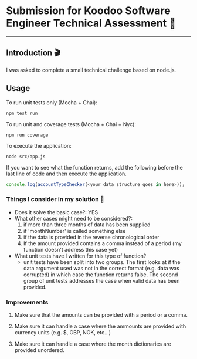 # Submission for Koodoo Software Engineer Technical Assessment 👾

---

## Introduction 🎬

I was asked to complete a small technical challenge based on node.js.


## Usage

To run unit tests only (Mocha + Chai):

```console
npm test run
```

To run unit and coverage tests (Mocha + Chai + Nyc):

```console
npm run coverage
```

To execute the application:

```console
node src/app.js
```

If you want to see what the function returns, add the following before the last line of code and then execute the application.

```javascript
console.log(accountTypeChecker(<your data structure goes in here>));
```



### Things I consider in my solution 🤔

- Does it solve the basic case?: YES
- What other cases might need to be considered?:
    1) if more than three months of data has been supplied
    2) if 'monthNumber' is called something else
    3) if the data is provided in the reverse chronological order
    4) If the amount provided contains a comma instead of a period (my function doesn't address this case yet)
- What unit tests have I written for this type of function?
    - unit tests have been split into two groups. The first looks at if the data argument used was not in the correct format (e.g. data was corrupted) in which case the function returns false. The second group of unit tests addresses the case when valid data has been provided.

### Improvements

1) Make sure that the amounts can be provided with a period or a comma.

2) Make sure it can handle a case where the ammounts are provided with currency units (e.g. $, GBP, NOK, etc...)

3) Make sure it can handle a case where the month dictionaries are provided unordered.
